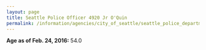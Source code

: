 ```yaml
---
layout: page
title: Seattle Police Officer 4920 Jr O'Quin
permalink: /information/agencies/city_of_seattle/seattle_police_department/copbook/4920/
---
```


**Age as of Feb. 24, 2016:** 54.0

